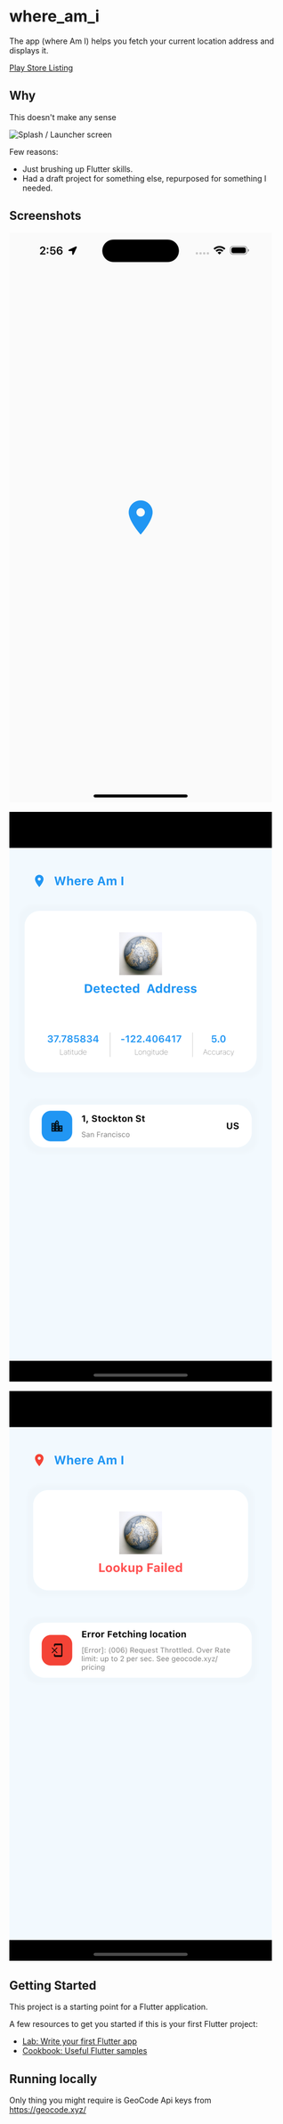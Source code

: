 # where_am_i

The app (where Am I) helps you fetch your current location address and displays it.

[Play Store Listing](https://play.google.com/store/apps/details?id=in.cubestack.apps.whereami)

## Why 
This doesn't make any sense 

![Splash / Launcher screen](https://sayingimages.com/wp-content/uploads/jackie-chan-wait-what-meme.jpg "meme")


Few reasons: 
- Just brushing up Flutter skills.
- Had a draft project for something else, repurposed for something I needed. 


## Screenshots

![Splash / Launcher screen](/screens/launch.png?raw=true "Launcher")

![Successful Location Fetch](/screens/result.png?raw=true "Location View")

![Error](/screens/error.png?raw=true "Error View")

## Getting Started

This project is a starting point for a Flutter application.

A few resources to get you started if this is your first Flutter project:

- [Lab: Write your first Flutter app](https://docs.flutter.dev/get-started/codelab)
- [Cookbook: Useful Flutter samples](https://docs.flutter.dev/cookbook)

## Running locally
Only thing you might require is GeoCode Api keys from https://geocode.xyz/


